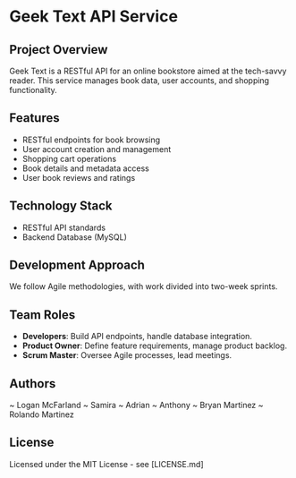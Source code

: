 # Geek Text API Service

## Project Overview
Geek Text is a RESTful API for an online bookstore aimed at the tech-savvy reader. This service manages book data, user accounts, and shopping functionality.

## Features
- RESTful endpoints for book browsing
- User account creation and management
- Shopping cart operations
- Book details and metadata access
- User book reviews and ratings

## Technology Stack
- RESTful API standards
- Backend Database (MySQL)

## Development Approach
We follow Agile methodologies, with work divided into two-week sprints.

## Team Roles
- **Developers**: Build API endpoints, handle database integration.
- **Product Owner**: Define feature requirements, manage product backlog.
- **Scrum Master**: Oversee Agile processes, lead meetings.

## Authors
~ Logan McFarland
~ Samira 
~ Adrian
~ Anthony
~ Bryan Martinez
~ Rolando Martinez

## License
Licensed under the MIT License - see [LICENSE.md]

